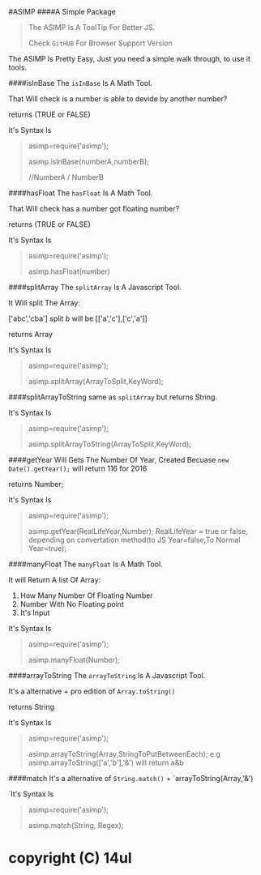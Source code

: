 #ASIMP
####A Simple Package
>The ASIMP Is A ToolTip For Better JS.
>
>Check `GitHUB` For Browser Support Version

The ASIMP Is Pretty Easy, Just you need a simple
walk through, to use it tools.

####isInBase
The `isInBase` Is A Math Tool.

That Will check is a number is able to devide by another number?

returns (TRUE or FALSE)

It's Syntax Is
>asimp=require('asimp');
>
>asimp.isInBase(numberA,numberB);
>
>//NumberA / NumberB

####hasFloat
The `hasFloat` Is A Math Tool.

That Will check has a number got floating number?

returns (TRUE or FALSE)

It's Syntax Is
>asimp=require('asimp');
>
>asimp.hasFloat(number)

####splitArray
The `splitArray` Is A Javascript Tool.

It Will split The Array:

['abc','cba'] split _b_ will be [['a','c'],['c','a']]

returns Array

It's Syntax Is
>asimp=require('asimp');
>
>asimp.splitArray(ArrayToSplit,KeyWord);

####splitArrayToString
same as `splitArray` but returns String.

It's Syntax Is
>asimp=require('asimp');
>
>asimp.splitArrayToString(ArrayToSplit,KeyWord);

####getYear
Will Gets The Number Of Year, Created Becuase `new Date().getYear();` will return 116 for 2016

returns Number;

It's Syntax Is
>asimp=require('asimp');
>
>asimp.getYear(RealLifeYear,Number);
RealLifeYear = true or false, depending on convertation method(to JS Year=false,To Normal Year=true);

####manyFloat
The `manyFloat` Is A Math Tool.

It will Return A list Of Array:

 1. How Many Number Of Floating Number
 2. Number With No Floating point
 3. It's Input

It's Syntax Is
>asimp=require('asimp');
>
>asimp.manyFloat(Number);

####arrayToString
The `arrayToString` Is A Javascript Tool.

It's a alternative + pro edition of `Array.toString()`

returns String

It's Syntax Is
>asimp=require('asimp');
>
>asimp.arrayToString(Array,StringToPutBetweenEach);
e.g asimp.arrayToString(['a','b'],'&') will return a&b

####match
It's a alternative of `String.match()` + `arrayToString(Array,'&')

`It's Syntax Is
>asimp=require('asimp');
>
>asimp.match(String, Regex);

# copyright (C) 14ul

